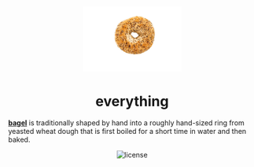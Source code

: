 <!-- markdownlint-disable-next-line -->
<p align="center">
  <a href="https://en.wikipedia.org/wiki/Bagel" rel="noopener" target="_blank"><img width="200" src="https://github.com/yabao0x5a/everything/blob/main/everything.jpg" alt="everything"></a>
</p>

<h1 align="center">everything</h1>

**[bagel](https://en.wikipedia.org/wiki/Bagel)** is traditionally shaped by hand into a roughly hand-sized ring from yeasted wheat dough that is first boiled for a short time in water and then baked. 

<div align="center">

![license](https://img.shields.io/badge/license-MIT-blue.svg)

</div>
